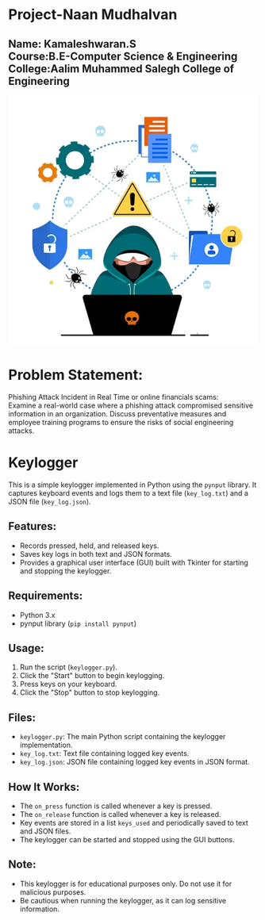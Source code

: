 # Project-Naan Mudhalvan
<h2>Name: Kamaleshwaran.S<br>
Course:B.E-Computer Science & Engineering<br>
College:Aalim Muhammed Salegh College of Engineering</h2>
<img src="https://github.com/Kamaleshwaran11/Project-NM/blob/main/cyber.webp">

# Problem Statement:
<p>Phishing Attack Incident in Real Time or online financials scams: <br>
Examine a real-world case where a phishing attack compromised sensitive information in an organization. Discuss preventative measures and employee training programs to ensure the risks of social engineering attacks. </p>

# Keylogger

This is a simple keylogger implemented in Python using the `pynput` library. It captures keyboard events and logs them to a text file (`key_log.txt`) and a JSON file (`key_log.json`).

## Features:
- Records pressed, held, and released keys.
- Saves key logs in both text and JSON formats.
- Provides a graphical user interface (GUI) built with Tkinter for starting and stopping the keylogger.

## Requirements:
- Python 3.x
- pynput library (`pip install pynput`)

## Usage:
1. Run the script (`keylogger.py`).
2. Click the "Start" button to begin keylogging.
3. Press keys on your keyboard.
4. Click the "Stop" button to stop keylogging.

## Files:
- `keylogger.py`: The main Python script containing the keylogger implementation.
- `key_log.txt`: Text file containing logged key events.
- `key_log.json`: JSON file containing logged key events in JSON format.

## How It Works:
- The `on_press` function is called whenever a key is pressed.
- The `on_release` function is called whenever a key is released.
- Key events are stored in a list `keys_used` and periodically saved to text and JSON files.
- The keylogger can be started and stopped using the GUI buttons.

## Note:
- This keylogger is for educational purposes only. Do not use it for malicious purposes.
- Be cautious when running the keylogger, as it can log sensitive information.
